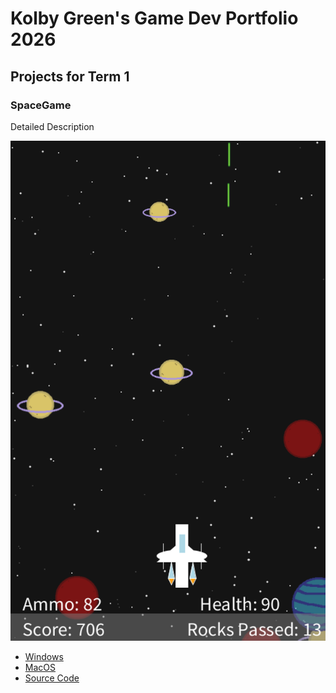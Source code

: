 # Kolby Green's Game Dev Portfolio 2026

## Projects for Term 1

### SpaceGame

Detailed Description

![Running Game](https://github.com/KGr33n05/GamingDevelopmentPortfolio/blob/main/images/SpaceGame01.png?raw=true)

* [Windows](https://github.com/KGr33n05/GamingDevelopmentPortfolio/blob/main/src/SpaceGame/windows-amd64.zip)
* [MacOS](https://github.com/KGr33n05/GamingDevelopmentPortfolio/blob/main/src/SpaceGame/macos-aarch64.zip)
* [Source Code](https://github.com/KGr33n05/GamingDevelopmentPortfolio/tree/main/src/SpaceGame)
